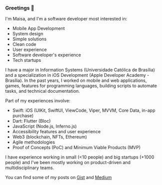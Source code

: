 ### Greetings 🖖

I'm Maisa, and I'm a software developer most interested in:
- Mobile App Development
- System design
- Simple solutions
- Clean code
- User experience
- Software developer's experience
- Tech startups

I have a major in Information Systems (Universidade Católica de Brasília) and a specialization in iOS Development (Apple Developer Academy - Brasília). In the past years, I worked on mobile and web applications, games, features for programming languages, building scripts to automate tasks, and technical documentation.

Part of my experiences involve:
- Swift: iOS (UIKit, SwiftUI, ViewCode, Viper, MVVM, Core Data, in-app purchase)
- Dart: Flutter (Bloc)
- JavaScript (Node.js, Inferno.js)
- Accessibility features and user experience
- Web3 (blockchain, NFTs, Ethereum)
- Agile methodologies
- Proof of Concepts (PoC) and Minimum Viable Products (MVP)
  
I have experience working in small (<10 people) and big startups (+1000 people) and I've been mostly working on product-driven and multidisciplinary teams.

You can find some of my posts on [Gist](https://gist.github.com/MaisaMilena) and [Medium](https://medium.com/@maisa.milena)

